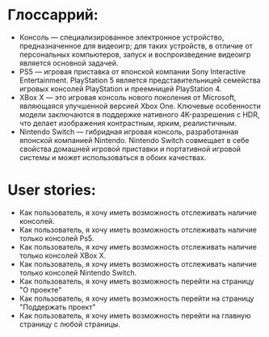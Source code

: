 # Глоссаррий:
+ Консоль — специализированное электронное устройство, предназначенное для видеоигр; для таких устройств, в отличие от персональных компьютеров, запуск и воспроизведение видеоигр является основной задачей.
+ PS5 — игровая приставка от японской компании Sony Interactive Entertainment. PlayStation 5 является представительницей семейства игровых консолей PlayStation и преемницей PlayStation 4.
+ XBox X — это игровая консоль нового поколения от Microsoft, являющаяся улучшенной версией Xbox One. Ключевые особенности модели заключаются в поддержке нативного 4K-разрешения с HDR, что делает изображения контрастным, ярким, реалистичным.
+ Nintendo Switch — гибридная игровая консоль, разработанная японской компанией Nintendo. Nintendo Switch совмещает в себе свойства домашней игровой приставки и портативной игровой системы и может использоваться в обоих качествах.

# User stories:
+ Как пользователь, я хочу иметь возможность отслеживать наличие консолей.
+ Как пользователь, я хочу иметь возможность отслеживать наличие только консолей Ps5.
+ Как пользователь, я хочу иметь возможность отслеживать наличие только консолей XBox X.
+ Как пользователь, я хочу иметь возможность отслеживать наличие только консолей Nintendo Switch.
+ Как пользователь, я хочу иметь возможность перейти на страницу "О проекте"
+ Как пользователь, я хочу иметь возможность перейти на страницу "Поддержать проект"
+ Как пользователь, я хочу иметь возможность перейти на главную страницу с любой страницы.